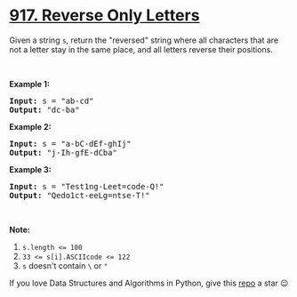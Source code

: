 # [917. Reverse Only Letters][title]

<p>Given a string <code>s</code>, return the "reversed" string where all characters that are not a letter stay in the same place, and all letters reverse their positions.</p>
<p> </p>



<ol>
</ol>




<p><strong>Example 1:</strong></p>
<pre><strong>Input: </strong>s = <span id="example-input-1-1">"ab-cd"</span>
<strong>Output: </strong><span id="example-output-1">"dc-ba"</span>
</pre>

<p><strong>Example 2:</strong></p>
<pre><strong>Input: </strong>s = <span id="example-input-2-1">"a-bC-dEf-ghIj"</span>
<strong>Output: </strong><span id="example-output-2">"j-Ih-gfE-dCba"</span>
</pre>

<p><strong>Example 3:</strong></p>
<pre><strong>Input: </strong>s = <span id="example-input-3-1">"Test1ng-Leet=code-Q!"</span>
<strong>Output: </strong><span id="example-output-3">"Qedo1ct-eeLg=ntse-T!"</span>
</pre>
<p> </p>

<p><strong><span>Note:</span></strong></p>
<ol>
<li><code>s.length &lt;= 100</code></li>
<li><code>33 &lt;= s[i].ASCIIcode &lt;= 122</code> </li>
<li><code>s</code> doesn't contain <code>\</code> or <code>"</code></li>
</ol>






If you love Data Structures and Algorithms in Python, give this [repo][me] a star :wink:

[title]: https://leetcode.com/problems/reverse-only-letters
[me]: https://github.com/bumblebee211196/awesome-python-leetcode
